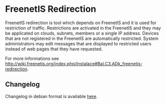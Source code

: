 FreenetIS Redirection
=====================

FreenetIS redirection is tool which depends on FreenetIS and it is used for restriction of traffic. Restrictions are activated in the FreenetIS and they may be applicated on clouds, subnets, members or a single IP address. Devices that are not registered in the FreenetIS are automatically restricted. System administrators may edit messages that are displayed to restricted  users instead of web pages that they have requested.

For more informations see <http://wiki.freenetis.org/index.php/Instalace#Bal.C3.ADk_freenetis-redirection>.

Changelog
---------

Changelog in debian format is available [here](deb/changelog).
